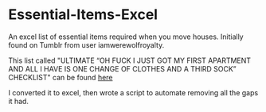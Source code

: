 # Essential-Items-Excel
An excel list of essential items required when you move houses. Initially found on Tumblr from user iamwerewolfroyalty.

This list called "ULTIMATE “OH FUCK I JUST GOT MY FIRST APARTMENT AND ALL I HAVE IS ONE CHANGE OF CLOTHES AND A THIRD SOCK” CHECKLIST" can be found [here](https://idkhumor.tumblr.com/post/123095673105/ultimate-oh-fuck-i-just-got-my-first-apartment)

I converted it to excel, then wrote a script to automate removing all the gaps it had.
